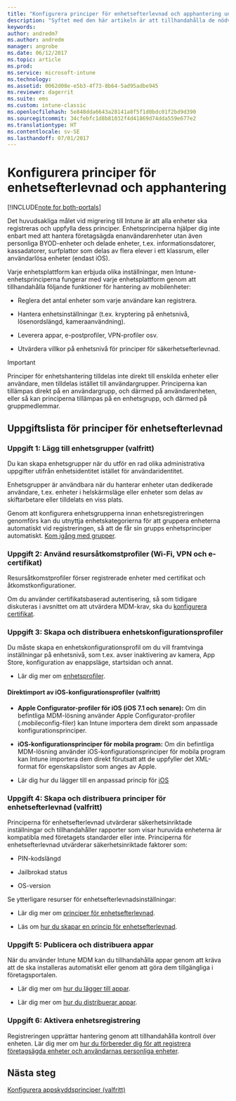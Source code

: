 ```yaml
---
title: "Konfigurera principer för enhetsefterlevnad och apphantering under en Intune-migrering"
description: "Syftet med den här artikeln är att tillhandahålla de nödvändiga åtgärder som krävs för att konfigurera enhetsefterlevnad och apphantering under en Intune-migrering."
keywords: 
author: andredm7
ms.author: andredm
manager: angrobe
ms.date: 06/12/2017
ms.topic: article
ms.prod: 
ms.service: microsoft-intune
ms.technology: 
ms.assetid: 0062d08e-e5b3-4f73-8b64-5ad95adbe945
ms.reviewer: dagerrit
ms.suite: ems
ms.custom: intune-classic
ms.openlocfilehash: 5e848dda6643a28141a8f5f1d0bdc01f2bd9d390
ms.sourcegitcommit: 34cfebfc1d8b81032f4d41869d74dda559e677e2
ms.translationtype: HT
ms.contentlocale: sv-SE
ms.lasthandoff: 07/01/2017
---
```

# <a name="configure-device-compliance-and-app-management-policies"></a>Konfigurera principer för enhetsefterlevnad och apphantering

[!INCLUDE[note for both-portals](./includes/note-for-both-portals.md)]

Det huvudsakliga målet vid migrering till Intune är att alla enheter ska registreras och uppfylla dess principer. Enhetsprinciperna hjälper dig inte enbart med att hantera företagsägda enanvändarenheter utan även personliga BYOD-enheter och delade enheter, t.ex. informationsdatorer, kassadatorer, surfplattor som delas av flera elever i ett klassrum, eller användarlösa enheter (endast iOS).

Varje enhetsplattform kan erbjuda olika inställningar, men Intune-enhetsprinciperna fungerar med varje enhetsplattform genom att tillhandahålla följande funktioner för hantering av mobilenheter:

-   Reglera det antal enheter som varje användare kan registrera.

-   Hantera enhetsinställningar (t.ex. kryptering på enhetsnivå, lösenordslängd, kameraanvändning).

-   Leverera appar, e-postprofiler, VPN-profiler osv.

-   Utvärdera villkor på enhetsnivå för principer för säkerhetsefterlevnad.

> [!IMPORTANT]
> Principer för enhetshantering tilldelas inte direkt till enskilda enheter eller användare, men tilldelas istället till användargrupper. Principerna kan tillämpas direkt på en användargrupp, och därmed på användarenheten, eller så kan principerna tillämpas på en enhetsgrupp, och därmed på gruppmedlemmar.

## <a name="task-list-for-device-compliance-policies"></a>Uppgiftslista för principer för enhetsefterlevnad

### <a name="task-1-add-device-groups-optional"></a>Uppgift 1: Lägg till enhetsgrupper (valfritt)

Du kan skapa enhetsgrupper när du utför en rad olika administrativa uppgifter utifrån enhetsidentitet istället för användaridentitet.

Enhetsgrupper är användbara när du hanterar enheter utan dedikerade användare, t.ex. enheter i helskärmsläge eller enheter som delas av skiftarbetare eller tilldelats en viss plats.

Genom att konfigurera enhetsgrupperna innan enhetsregistreringen genomförs kan du utnyttja enhetskategorierna för att gruppera enheterna automatiskt vid registreringen, så att de får sin grupps enhetsprinciper automatiskt. [Kom igång med grupper](/intune/groups-get-started).

### <a name="task-2-use-resource-access-profiles-wi-fi-vpn-and-email-certificates"></a>Uppgift 2: Använd resursåtkomstprofiler (Wi-Fi, VPN och e-certifikat)

Resursåtkomstprofiler förser registrerade enheter med certifikat och åtkomstkonfigurationer.

Om du använder certifikatsbaserad autentisering, så som tidigare diskuteras i avsnittet om att utvärdera MDM-krav, ska du [konfigurera certifikat](/intune/certificates-configure).

### <a name="task-3-create-and-deploy-device-configuration-profiles"></a>Uppgift 3: Skapa och distribuera enhetskonfigurationsprofiler

Du måste skapa en enhetskonfigurationsprofil om du vill framtvinga inställningar på enhetsnivå, som t.ex. avser inaktivering av kamera, App Store, konfiguration av enappsläge, startsidan och annat.

- Lär dig mer om [enhetsprofiler](/intune/device-profiles).

####  <a name="direct-import-of-ios-configuration-profiles-optional"></a>Direktimport av iOS-konfigurationsprofiler (valfritt)

-   **Apple Configurator-profiler för iOS (iOS 7.1 och senare):** Om din befintliga MDM-lösning använder Apple Configurator-profiler (.mobileconfig-filer) kan Intune importera dem direkt som anpassade konfigurationsprinciper.

-   **iOS-konfigurationsprinciper för mobila program:** Om din befintliga MDM-lösning använder iOS-konfigurationsprinciper för mobila program kan Intune importera dem direkt förutsatt att de uppfyller det XML-format för egenskapslistor som anges av Apple.

- Lär dig hur du lägger till en anpassad princip för [iOS](/intune/custom-settings-ios)

### <a name="task-4-create-and-deploy-device-compliance-policies-optional"></a>Uppgift 4: Skapa och distribuera principer för enhetsefterlevnad (valfritt)

Principerna för enhetsefterlevnad utvärderar säkerhetsinriktade inställningar och tillhandahåller rapporter som visar huruvida enheterna är kompatibla med företagets standarder eller inte. Principerna för enhetsefterlevnad utvärderar säkerhetsinriktade faktorer som:

-   PIN-kodslängd

-   Jailbrokad status

-   OS-version

Se ytterligare resurser för enhetsefterlevnadsinställningar:

-   Lär dig mer om [principer för enhetsefterlevnad](/intune-classic/deploy-use/introduction-to-device-compliance-policies-in-microsoft-intune).

-   Läs om [hur du skapar en princip för enhetsefterlevnad](/intune-classic/deploy-use/create-a-device-compliance-policy-in-microsoft-intune).

### <a name="task-5-publish-and-deploy-apps"></a>Uppgift 5: Publicera och distribuera appar

När du använder Intune MDM kan du tillhandahålla appar genom att kräva att de ska installeras automatiskt eller genom att göra dem tillgängliga i företagsportalen.

-   Lär dig mer om [hur du lägger till appar](/intune-classic/deploy-use/add-apps).

-   Lär dig mer om [hur du distribuerar appar](/intune-classic/deploy-use/deploy-apps).

### <a name="task-6-enable-device-enrollment"></a>Uppgift 6: Aktivera enhetsregistrering

Registreringen upprättar hantering genom att tillhandahålla kontroll över enheten. Lär dig mer om [hur du förbereder dig för att registrera företagsägda enheter och användarnas personliga enheter](/intune/device-enrollment).

## <a name="next-steps"></a>Nästa steg 

[Konfigurera appskyddsprinciper (valfritt)](migration-guide-app-protection-policies.md)
